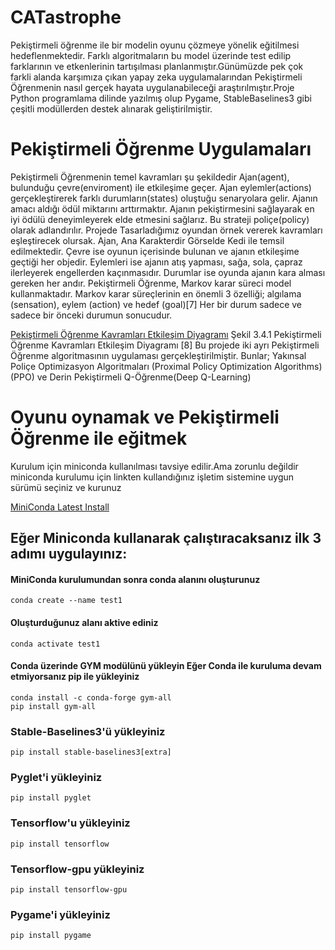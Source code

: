 # CATastrophe
Pekiştirmeli öğrenme ile bir modelin oyunu çözmeye yönelik eğitilmesi hedeflenmektedir. Farklı algoritmaların bu model üzerinde test edilip farklarının ve
etkenlerinin tartışılması planlanmıştır.Günümüzde pek çok farkli alanda karşımıza çıkan yapay zeka uygulamalarından Pekiştirmeli Öğrenmenin nasıl gerçek hayata uygulanabileceği araştırılmıştır.Proje Python programlama dilinde yazılmış olup Pygame, StableBaselines3 gibi çeşitli
modüllerden destek alınarak geliştirilmiştir.

# Pekiştirmeli Öğrenme Uygulamaları
Pekiştirmeli Öğrenmenin temel kavramları şu şekildedir Ajan(agent), bulunduğu
çevre(enviroment) ile etkileşime geçer. Ajan eylemler(actions) gerçekleştirerek farklı
durumların(states) oluştuğu senaryolara gelir. Ajanın amacı aldığı ödül miktarını
arttırmaktır. Ajanın pekiştirmesini sağlayarak en iyi ödülü deneyimleyerek elde
etmesini sağlarız. Bu strateji poliçe(policy) olarak adlandırılır. Projede Tasarladığımız
oyundan örnek vererek kavramları eşleştirecek olursak. Ajan, Ana Karakterdir
Görselde Kedi ile temsil edilmektedir. Çevre ise oyunun içerisinde bulunan ve ajanın
etkileşime geçtiği her objedir. Eylemleri ise ajanın atış yapması, sağa, sola, çapraz
ilerleyerek engellerden kaçınmasıdır. Durumlar ise oyunda ajanın kara alması gereken
her andır.
Pekiştirmeli Öğrenme, Markov karar süreci model kullanmaktadır. Markov karar
süreçlerinin en önemli 3 özelliği; algılama (sensation), eylem (action) ve hedef (goal)[7]
Her bir durum sadece ve sadece bir önceki durumun sonucudur.


[Pekiştirmeli Öğrenme Kavramları Etkileşim Diyagramı](/readmeimg/S3-4-1.png)
Şekil 3.4.1 Pekiştirmeli Öğrenme Kavramları Etkileşim Diyagramı [8]
Bu projede iki ayrı Pekiştirmeli Öğrenme algoritmasının uygulaması gerçekleştirilmiştir.
Bunlar; Yakınsal Poliçe Optimizasyon Algoritmaları (Proximal Policy Optimization
Algorithms)(PPO) ve Derin Pekiştirmeli Q-Öğrenme(Deep Q-Learning)

# Oyunu oynamak ve Pekiştirmeli Öğrenme ile eğitmek 

Kurulum için miniconda kullanılması tavsiye edilir.Ama zorunlu değildir 
miniconda kurulumu için linkten kullandığınız işletim sistemine uygun sürümü seçiniz ve kurunuz 

[MiniConda Latest Install](https://docs.conda.io/en/latest/miniconda.html)

## Eğer Miniconda kullanarak çalıştıracaksanız ilk 3 adımı uygulayınız: 

#### MiniConda kurulumundan sonra conda alanını oluşturunuz
```
conda create --name test1 
```

#### Oluşturduğunuz alanı aktive ediniz 
```
conda activate test1
```

#### Conda üzerinde GYM modülünü yükleyin Eğer Conda ile kuruluma devam etmiyorsanız pip ile yükleyiniz 
```
conda install -c conda-forge gym-all
pip install gym-all
```


### Stable-Baselines3'ü yükleyiniz 
```
pip install stable-baselines3[extra] 
```

### Pyglet'i yükleyiniz 
```
pip install pyglet 
```

### Tensorflow'u yükleyiniz 
```
pip install tensorflow
```

### Tensorflow-gpu yükleyiniz
```
pip install tensorflow-gpu
```

### Pygame'i yükleyiniz
```
pip install pygame 
``` 
